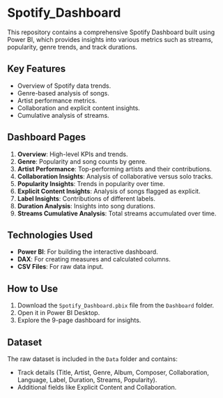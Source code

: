 # Spotify_Dashboard
This repository contains a comprehensive Spotify Dashboard built using Power BI, which provides insights into various metrics such as streams, popularity, genre trends, and track durations. 

## **Key Features**
- Overview of Spotify data trends.
- Genre-based analysis of songs.
- Artist performance metrics.
- Collaboration and explicit content insights.
- Cumulative analysis of streams.

## **Dashboard Pages**
1. **Overview**: High-level KPIs and trends.
2. **Genre**: Popularity and song counts by genre.
3. **Artist Performance**: Top-performing artists and their contributions.
4. **Collaboration Insights**: Analysis of collaborative versus solo tracks.
5. **Popularity Insights**: Trends in popularity over time.
6. **Explicit Content Insights**: Analysis of songs flagged as explicit.
7. **Label Insights**: Contributions of different labels.
8. **Duration Analysis**: Insights into song durations.
9. **Streams Cumulative Analysis**: Total streams accumulated over time.

## **Technologies Used**
- **Power BI**: For building the interactive dashboard.
- **DAX**: For creating measures and calculated columns.
- **CSV Files**: For raw data input.

## **How to Use**
1. Download the `Spotify_Dashboard.pbix` file from the `Dashboard` folder.
2. Open it in Power BI Desktop.
3. Explore the 9-page dashboard for insights.

## **Dataset**
The raw dataset is included in the `Data` folder and contains:
- Track details (Title, Artist, Genre, Album, Composer, Collaboration, Language, Label, Duration, Streams, Popularity).
- Additional fields like Explicit Content and Collaboration.
